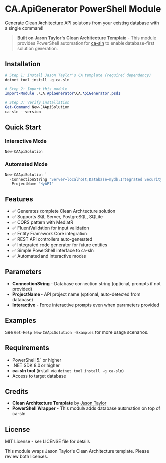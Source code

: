 # CA.ApiGenerator PowerShell Module

Generate Clean Architecture API solutions from your existing database with a single command!

> **Built on Jason Taylor's Clean Architecture Template** - This module provides PowerShell automation for [ca-sln](https://github.com/jasontaylordev/CleanArchitecture) to enable database-first solution generation.

## Installation

```powershell
# Step 1: Install Jason Taylor's CA template (required dependency)
dotnet tool install -g ca-sln

# Step 2: Import this module
Import-Module .\CA.ApiGenerator\CA.ApiGenerator.psd1

# Step 3: Verify installation
Get-Command New-CAApiSolution
ca-sln --version
```

## Quick Start

### Interactive Mode
```powershell
New-CAApiSolution
```

### Automated Mode
```powershell
New-CAApiSolution `
  -ConnectionString "Server=localhost;Database=mydb;Integrated Security=true;" `
  -ProjectName "MyAPI"
```

## Features

- ✅ Generates complete Clean Architecture solution
- ✅ Supports SQL Server, PostgreSQL, SQLite
- ✅ CQRS pattern with MediatR
- ✅ FluentValidation for input validation
- ✅ Entity Framework Core integration
- ✅ REST API controllers auto-generated
- ✅ Integrated code generator for future entities
- ✅ Simple PowerShell interface to ca-sln
- ✅ Automated and interactive modes

## Parameters

- **ConnectionString** - Database connection string (optional, prompts if not provided)
- **ProjectName** - API project name (optional, auto-detected from database)
- **Interactive** - Force interactive prompts even when parameters provided

## Examples

See `Get-Help New-CAApiSolution -Examples` for more usage scenarios.

## Requirements

- PowerShell 5.1 or higher
- .NET SDK 8.0 or higher
- **ca-sln tool** (install via `dotnet tool install -g ca-sln`)
- Access to target database

## Credits

- **Clean Architecture Template** by [Jason Taylor](https://github.com/jasontaylordev)
- **PowerShell Wrapper** - This module adds database automation on top of ca-sln

## License

MIT License - see LICENSE file for details

This module wraps Jason Taylor's Clean Architecture template. Please review both licenses.